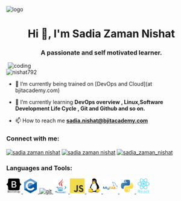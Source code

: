 ![logo](https://user-images.githubusercontent.com/131149262/234837102-c016b0c9-7985-45d1-87ec-5329c46789f9.png)
<h1 align="center">Hi 👋, I'm Sadia Zaman Nishat</h1>
<h3 align="center">A passionate and self motivated learner.</h3>

<img align="right" alt="coding" width="500" src="https://user-images.githubusercontent.com/131149262/234836267-b9690c6b-b040-4d02-872d-8f3d0769b0f4.png">

<p align="left"> <img src="https://komarev.com/ghpvc/?username=nishat792&label=Profile%20views&color=0e75b6&style=flat" alt="nishat792" /> </p>

- 🔭 I’m currently being trained on [DevOps and Cloud](at bjitacademy.com)

- 🌱 I’m currently learning **DevOps overview , Linux,Software Development Life Cycle , Git and Github and so on.**

- 📫 How to reach me **sadia.nishat@bjitacademy.com**

<h3 align="left">Connect with me:</h3>
<p align="left">
<a href="https://linkedin.com/in/sadia zaman nishat" target="blank"><img align="center" src="https://raw.githubusercontent.com/rahuldkjain/github-profile-readme-generator/master/src/images/icons/Social/linked-in-alt.svg" alt="sadia zaman nishat" height="30" width="40" /></a>
<a href="https://fb.com/sadia zaman nishat" target="blank"><img align="center" src="https://raw.githubusercontent.com/rahuldkjain/github-profile-readme-generator/master/src/images/icons/Social/facebook.svg" alt="sadia zaman nishat" height="30" width="40" /></a>
<a href="https://instagram.com/sadia_zaman_nishat" target="blank"><img align="center" src="https://raw.githubusercontent.com/rahuldkjain/github-profile-readme-generator/master/src/images/icons/Social/instagram.svg" alt="sadia_zaman_nishat" height="30" width="40" /></a>
</p>

<h3 align="left">Languages and Tools:</h3>
<p align="left"> <a href="https://getbootstrap.com" target="_blank" rel="noreferrer"> <img src="https://raw.githubusercontent.com/devicons/devicon/master/icons/bootstrap/bootstrap-plain-wordmark.svg" alt="bootstrap" width="40" height="40"/> </a> <a href="https://www.cprogramming.com/" target="_blank" rel="noreferrer"> <img src="https://raw.githubusercontent.com/devicons/devicon/master/icons/c/c-original.svg" alt="c" width="40" height="40"/> </a> <a href="https://git-scm.com/" target="_blank" rel="noreferrer"> <img src="https://www.vectorlogo.zone/logos/git-scm/git-scm-icon.svg" alt="git" width="40" height="40"/> </a> <a href="https://www.java.com" target="_blank" rel="noreferrer"> <img src="https://raw.githubusercontent.com/devicons/devicon/master/icons/java/java-original.svg" alt="java" width="40" height="40"/> </a> <a href="https://developer.mozilla.org/en-US/docs/Web/JavaScript" target="_blank" rel="noreferrer"> <img src="https://raw.githubusercontent.com/devicons/devicon/master/icons/javascript/javascript-original.svg" alt="javascript" width="40" height="40"/> </a> <a href="https://www.linux.org/" target="_blank" rel="noreferrer"> <img src="https://raw.githubusercontent.com/devicons/devicon/master/icons/linux/linux-original.svg" alt="linux" width="40" height="40"/> </a> <a href="https://www.mysql.com/" target="_blank" rel="noreferrer"> <img src="https://raw.githubusercontent.com/devicons/devicon/master/icons/mysql/mysql-original-wordmark.svg" alt="mysql" width="40" height="40"/> </a> <a href="https://www.python.org" target="_blank" rel="noreferrer"> <img src="https://raw.githubusercontent.com/devicons/devicon/master/icons/python/python-original.svg" alt="python" width="40" height="40"/> </a> <a href="https://reactjs.org/" target="_blank" rel="noreferrer"> <img src="https://raw.githubusercontent.com/devicons/devicon/master/icons/react/react-original-wordmark.svg" alt="react" width="40" height="40"/> </a> </p>
